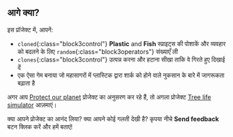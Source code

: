 ## आगे क्या?

इस प्रॉजेक्ट में, आपनें:
+ `cloned`{:class="block3control"} **Plastic** and **Fish** स्प्राइट्स की पोशाकें और व्यवहार को बदलने के लिए `random`{:class="block3operators"} संख्याएँ ली
+ `clones`{:class="block3control"} उत्पन्न करना और हटाना सीखा ताकि वे गिरते हुए दिखाई दें
+ एक ऐसा गेम बनाया जो महासागरों में प्लास्टिक द्वारा शार्क को होने वाले नुकसान के बारे में जागरूकता बढ़ाता है

अगर आप [Protect our planet](https://projects.raspberrypi.org/hi-IN/pathways/protect-our-planet) प्रोजेक्ट का अनुसरण कर रहे हैं, तो अगला प्रोजेक्ट [Tree life simulator](https://projects.raspberrypi.org/hi-IN/projects/tree-life-simulator) आज़माएं।

क्या आपने प्रोजेक्ट का आनंद लिया? क्या आपने कोई गलती देखी है? कृपया नीचे **Send feedback** बटन क्लिक करें और हमें बताएं!
